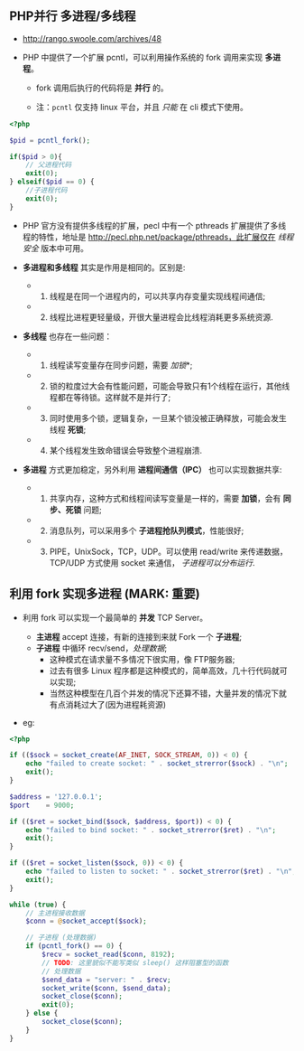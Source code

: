 ## PHP并行 多进程/多线程
* http://rango.swoole.com/archives/48

* PHP 中提供了一个扩展 pcntl，可以利用操作系统的 fork 调用来实现 **多进程**。
    * fork 调用后执行的代码将是 **并行** 的。
  
    * 注：`pcntl` 仅支持 linux 平台，并且 *只能* 在 cli 模式下使用。
  
```php
<?php

$pid = pcntl_fork();

if($pid > 0){
    // 父进程代码
    exit(0);
} elseif($pid == 0) {
    //子进程代码
    exit(0);
}
```

* PHP 官方没有提供多线程的扩展，pecl 中有一个 pthreads 扩展提供了多线程的特性，地址是 http://pecl.php.net/package/pthreads，此扩展仅在 *线程安全* 版本中可用。


* **多进程和多线程** 其实是作用是相同的。区别是:
  * 1. 线程是在同一个进程内的，可以共享内存变量实现线程间通信;
  * 2. 线程比进程更轻量级，开很大量进程会比线程消耗更多系统资源.


* **多线程** 也存在一些问题：  
  * 1. 线程读写变量存在同步问题，需要  *加锁**;
  * 2. 锁的粒度过大会有性能问题，可能会导致只有1个线程在运行，其他线程都在等待锁。这样就不是并行了;
  * 3. 同时使用多个锁，逻辑复杂，一旦某个锁没被正确释放，可能会发生线程 **死锁**;
  * 4. 某个线程发生致命错误会导致整个进程崩溃.
  

* **多进程** 方式更加稳定，另外利用 **进程间通信（IPC）** 也可以实现数据共享:
    * 1. 共享内存，这种方式和线程间读写变量是一样的，需要 **加锁**，会有 **同步、死锁** 问题;
    * 2. 消息队列，可以采用多个 **子进程抢队列模式**，性能很好;
    * 3. PIPE，UnixSock，TCP，UDP。可以使用 read/write 来传递数据，TCP/UDP 方式使用 socket 来通信， *子进程可以分布运行*.


## 利用 fork 实现多进程 (MARK: 重要)
* 利用 fork 可以实现一个最简单的 **并发** TCP Server。
    * **主进程** accept 连接，有新的连接到来就 Fork 一个 **子进程**;
    * **子进程** 中循环 recv/send，*处理数据*;
        * 这种模式在请求量不多情况下很实用，像 FTP服务器;
        * 过去有很多 Linux 程序都是这种模式的，简单高效，几十行代码就可以实现;
        * 当然这种模型在几百个并发的情况下还算不错，大量并发的情况下就有点消耗过大了(因为进程耗资源)
        
* eg:
```php
<?php

if (($sock = socket_create(AF_INET, SOCK_STREAM, 0)) < 0) {
    echo "failed to create socket: " . socket_strerror($sock) . "\n";
    exit();
}

$address = '127.0.0.1';
$port    = 9000;

if (($ret = socket_bind($sock, $address, $port)) < 0) {
    echo "failed to bind socket: " . socket_strerror($ret) . "\n";
    exit();
}

if (($ret = socket_listen($sock, 0)) < 0) {
    echo "failed to listen to socket: " . socket_strerror($ret) . "\n";
    exit();
}

while (true) {
    // 主进程接收数据
    $conn = @socket_accept($sock);

    // 子进程 (处理数据)
    if (pcntl_fork() == 0) {
        $recv = socket_read($conn, 8192);
        // TODO: 这里貌似不能写类似 sleep() 这样阻塞型的函数
        // 处理数据
        $send_data = "server: " . $recv;
        socket_write($conn, $send_data);
        socket_close($conn);
        exit(0);
    } else {
        socket_close($conn);
    }
}
```        
